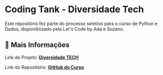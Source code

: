 # Coding Tank - Diversidade Tech

Este repositório fez parte do processo seletivo para o curso de Python e Dados, disponibiizado pela Let's Code by Ada e Suzano.

## 🚀 Mais Informações

Link do Projeto: **[Diversidade TECH](https://letscode.com.br/processos-seletivos/suzano-diversidade-tech)**

Link do Repositório: **[GitHub do Curso](https://github.com/niggando/DiversidadeTech)**